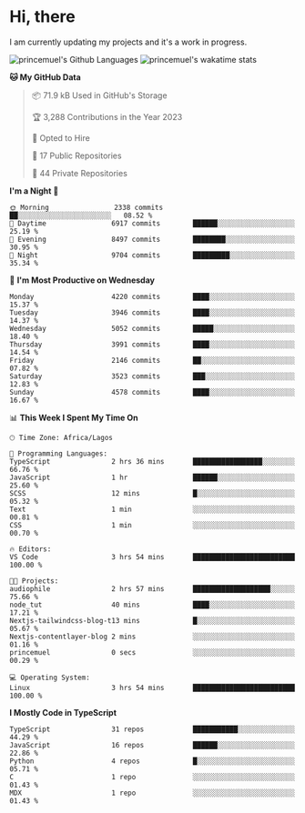 # Hi, there

<!--
**princemuel/princemuel** is a ✨ _special_ ✨ repository because its `README.md` (this file) appears on your GitHub profile.

Here are some ideas to get you started:

- 🔭 I’m currently working on ...
- 🌱 I’m currently learning ...
- 👯 I’m looking to collaborate on ...
- 🤔 I’m looking for help with ...
- 💬 Ask me about ...
- 📫 How to reach me: ...
- 😄 Pronouns: ...
- ⚡ Fun fact: ...
-->

I am currently updating my projects and it's a work in progress.

![princemuel's Github Languages](https://github-readme-stats.vercel.app/api/top-langs/?username=princemuel&text_color=586069&layout=compact&hide_border=true&title_color=0366d6&count_private=true&include_all_commits=true&theme=tokyonight&show_icons=true)
![princemuel's wakatime stats](https://github-readme-stats.vercel.app/api/wakatime?username=princemuel&text_color=586069&layout=compact&hide_border=true&title_color=0366d6&count_private=true&include_all_commits=true&theme=tokyonight&show_icons=true)

<!--START_SECTION:waka-->
**🐱 My GitHub Data** 

> 📦 71.9 kB Used in GitHub's Storage 
 > 
> 🏆 3,288 Contributions in the Year 2023
 > 
> 💼 Opted to Hire
 > 
> 📜 17 Public Repositories 
 > 
> 🔑 44 Private Repositories 
 > 
**I'm a Night 🦉** 

```text
🌞 Morning                2338 commits        ██░░░░░░░░░░░░░░░░░░░░░░░   08.52 % 
🌆 Daytime                6917 commits        ██████░░░░░░░░░░░░░░░░░░░   25.19 % 
🌃 Evening                8497 commits        ████████░░░░░░░░░░░░░░░░░   30.95 % 
🌙 Night                  9704 commits        █████████░░░░░░░░░░░░░░░░   35.34 % 
```
📅 **I'm Most Productive on Wednesday** 

```text
Monday                   4220 commits        ████░░░░░░░░░░░░░░░░░░░░░   15.37 % 
Tuesday                  3946 commits        ████░░░░░░░░░░░░░░░░░░░░░   14.37 % 
Wednesday                5052 commits        █████░░░░░░░░░░░░░░░░░░░░   18.40 % 
Thursday                 3991 commits        ████░░░░░░░░░░░░░░░░░░░░░   14.54 % 
Friday                   2146 commits        ██░░░░░░░░░░░░░░░░░░░░░░░   07.82 % 
Saturday                 3523 commits        ███░░░░░░░░░░░░░░░░░░░░░░   12.83 % 
Sunday                   4578 commits        ████░░░░░░░░░░░░░░░░░░░░░   16.67 % 
```


📊 **This Week I Spent My Time On** 

```text
🕑︎ Time Zone: Africa/Lagos

💬 Programming Languages: 
TypeScript               2 hrs 36 mins       █████████████████░░░░░░░░   66.76 % 
JavaScript               1 hr                ██████░░░░░░░░░░░░░░░░░░░   25.60 % 
SCSS                     12 mins             █░░░░░░░░░░░░░░░░░░░░░░░░   05.32 % 
Text                     1 min               ░░░░░░░░░░░░░░░░░░░░░░░░░   00.81 % 
CSS                      1 min               ░░░░░░░░░░░░░░░░░░░░░░░░░   00.70 % 

🔥 Editors: 
VS Code                  3 hrs 54 mins       █████████████████████████   100.00 % 

🐱‍💻 Projects: 
audiophile               2 hrs 57 mins       ███████████████████░░░░░░   75.66 % 
node_tut                 40 mins             ████░░░░░░░░░░░░░░░░░░░░░   17.21 % 
Nextjs-tailwindcss-blog-t13 mins             █░░░░░░░░░░░░░░░░░░░░░░░░   05.67 % 
Nextjs-contentlayer-blog 2 mins              ░░░░░░░░░░░░░░░░░░░░░░░░░   01.16 % 
princemuel               0 secs              ░░░░░░░░░░░░░░░░░░░░░░░░░   00.29 % 

💻 Operating System: 
Linux                    3 hrs 54 mins       █████████████████████████   100.00 % 
```

**I Mostly Code in TypeScript** 

```text
TypeScript               31 repos            ███████████░░░░░░░░░░░░░░   44.29 % 
JavaScript               16 repos            ██████░░░░░░░░░░░░░░░░░░░   22.86 % 
Python                   4 repos             █░░░░░░░░░░░░░░░░░░░░░░░░   05.71 % 
C                        1 repo              ░░░░░░░░░░░░░░░░░░░░░░░░░   01.43 % 
MDX                      1 repo              ░░░░░░░░░░░░░░░░░░░░░░░░░   01.43 % 
```




<!--END_SECTION:waka-->
